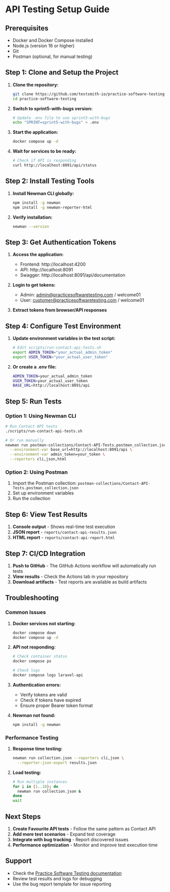 # API Testing Setup Guide

## Prerequisites
- Docker and Docker Compose installed
- Node.js (version 16 or higher)
- Git
- Postman (optional, for manual testing)

## Step 1: Clone and Setup the Project

1. **Clone the repository:**
   ```bash
   git clone https://github.com/testsmith-io/practice-software-testing.git
   cd practice-software-testing
   ```

2. **Switch to sprint5-with-bugs version:**
   ```bash
   # Update .env file to use sprint5-with-bugs
   echo "SPRINT=sprint5-with-bugs" > .env
   ```

3. **Start the application:**
   ```bash
   docker compose up -d
   ```

4. **Wait for services to be ready:**
   ```bash
   # Check if API is responding
   curl http://localhost:8091/api/status
   ```

## Step 2: Install Testing Tools

1. **Install Newman CLI globally:**
   ```bash
   npm install -g newman
   npm install -g newman-reporter-html
   ```

2. **Verify installation:**
   ```bash
   newman --version
   ```

## Step 3: Get Authentication Tokens

1. **Access the application:**
   - Frontend: http://localhost:4200
   - API: http://localhost:8091
   - Swagger: http://localhost:8091/api/documentation

2. **Login to get tokens:**
   - Admin: admin@practicesoftwaretesting.com / welcome01
   - User: customer@practicesoftwaretesting.com / welcome01

3. **Extract tokens from browser/API responses**

## Step 4: Configure Test Environment

1. **Update environment variables in the test script:**
   ```bash
   # Edit scripts/run-contact-api-tests.sh
   export ADMIN_TOKEN="your_actual_admin_token"
   export USER_TOKEN="your_actual_user_token"
   ```

2. **Or create a .env file:**
   ```bash
   ADMIN_TOKEN=your_actual_admin_token
   USER_TOKEN=your_actual_user_token
   BASE_URL=http://localhost:8091/api
   ```

## Step 5: Run Tests

### Option 1: Using Newman CLI
```bash
# Run Contact API tests
./scripts/run-contact-api-tests.sh

# Or run manually
newman run postman-collections/Contact-API-Tests.postman_collection.json \
  --environment-var base_url=http://localhost:8091/api \
  --environment-var admin_token=your_token \
  --reporters cli,json,html
```

### Option 2: Using Postman
1. Import the Postman collection: `postman-collections/Contact-API-Tests.postman_collection.json`
2. Set up environment variables
3. Run the collection

## Step 6: View Test Results

1. **Console output** - Shows real-time test execution
2. **JSON report** - `reports/contact-api-results.json`
3. **HTML report** - `reports/contact-api-report.html`

## Step 7: CI/CD Integration

1. **Push to GitHub** - The GitHub Actions workflow will automatically run tests
2. **View results** - Check the Actions tab in your repository
3. **Download artifacts** - Test reports are available as build artifacts

## Troubleshooting

### Common Issues

1. **Docker services not starting:**
   ```bash
   docker compose down
   docker compose up -d
   ```

2. **API not responding:**
   ```bash
   # Check container status
   docker compose ps
   
   # Check logs
   docker compose logs laravel-api
   ```

3. **Authentication errors:**
   - Verify tokens are valid
   - Check if tokens have expired
   - Ensure proper Bearer token format

4. **Newman not found:**
   ```bash
   npm install -g newman
   ```

### Performance Testing

1. **Response time testing:**
   ```bash
   newman run collection.json --reporters cli,json \
     --reporter-json-export results.json
   ```

2. **Load testing:**
   ```bash
   # Run multiple instances
   for i in {1..10}; do
     newman run collection.json &
   done
   wait
   ```

## Next Steps

1. **Create Favourite API tests** - Follow the same pattern as Contact API
2. **Add more test scenarios** - Expand test coverage
3. **Integrate with bug tracking** - Report discovered issues
4. **Performance optimization** - Monitor and improve test execution time

## Support

- Check the [Practice Software Testing documentation](https://github.com/testsmith-io/practice-software-testing/)
- Review test results and logs for debugging
- Use the bug report template for issue reporting
